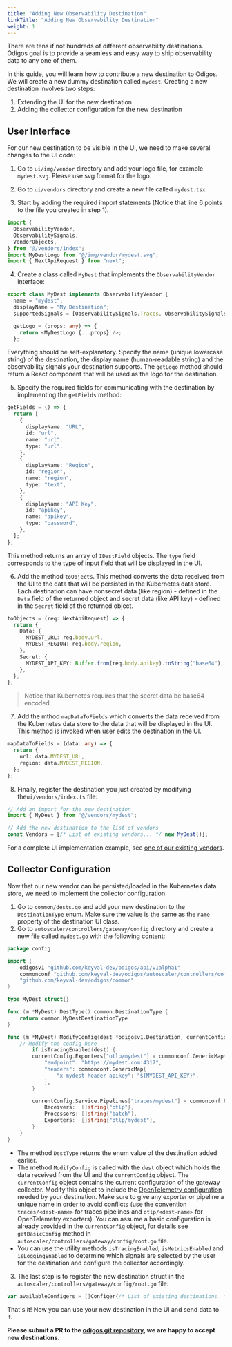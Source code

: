 ```yaml
---
title: "Adding New Observability Destination"
linkTitle: "Adding New Observability Destination"
weight: 1
---
```


There are tens if not hundreds of different observability destinations. Odigos goal is to provide a seamless and easy way to ship observability data to any one of them.

In this guide, you will learn how to contribute a new destination to Odigos. We will create a new dummy destination called `mydest`. Creating a new destination involves two steps:

1. Extending the UI for the new destination
2. Adding the collector configuration for the new destination

## User Interface

For our new destination to be visible in the UI, we need to make several changes to the UI code:

1. Go to `ui/img/vendor` directory and add your logo file, for example `mydest.svg`.
   Please use svg format for the logo.

2. Go to `ui/vendors` directory and create a new file called `mydest.tsx`.
3. Start by adding the required import statements (Notice that line 6 points to the file you created in step 1).

```typescript {linenos=true}
import {
  ObservabilityVendor,
  ObservabilitySignals,
  VendorObjects,
} from "@/vendors/index";
import MyDestLogo from "@/img/vendor/mydest.svg";
import { NextApiRequest } from "next";
```

4. Create a class called `MyDest` that implements the `ObservabilityVendor` interface:

```typescript
export class MyDest implements ObservabilityVendor {
  name = "mydest";
  displayName = "My Destination";
  supportedSignals = [ObservabilitySignals.Traces, ObservabilitySignals.Metrics];

  getLogo = (props: any) => {
    return <MyDestLogo {...props} />;
  };
```

Everything should be self-explanatory. Specify the name (unique lowercase string) of the destination, the display name (human-readable string) and the observability signals your destination supports. The `getLogo` method should return a React component that will be used as the logo for the destination.

5. Specify the required fields for communicating with the destination by implementing the `getFields` method:

```typescript
getFields = () => {
  return [
    {
      displayName: "URL",
      id: "url",
      name: "url",
      type: "url",
    },
    {
      displayName: "Region",
      id: "region",
      name: "region",
      type: "text",
    },
    {
      displayName: "API Key",
      id: "apikey",
      name: "apikey",
      type: "password",
    },
  ];
};
```

This method returns an array of `IDestField` objects. The `type` field corresponds to the type of input field that will be displayed in the UI.

6. Add the method `toObjects`. This method converts the data received from the UI to the data that will be persisted in the Kubernetes data store. Each destination can have nonsecret data (like region) - defined in the `Data` field of the returned object and secret data (like API key) - defined in the `Secret` field of the returned object.

```typescript
toObjects = (req: NextApiRequest) => {
  return {
    Data: {
      MYDEST_URL: req.body.url,
      MYDEST_REGION: req.body.region,
    },
    Secret: {
      MYDEST_API_KEY: Buffer.from(req.body.apikey).toString("base64"),
    },
  };
};
```

> Notice that Kubernetes requires that the secret data be base64 encoded.

7. Add the mthod `mapDataToFields` which converts the data received from the Kubernetes data store to the data that will be displayed in the UI. This method is invoked when user edits the destination in the UI.

```typescript
mapDataToFields = (data: any) => {
  return {
    url: data.MYDEST_URL,
    region: data.MYDEST_REGION,
  };
};
```

8. Finally, register the destination you just created by modifying the`ui/vendors/index.ts` file:

```typescript
// Add an import for the new destination
import { MyDest } from "@/vendors/mydest";

// Add the new destination to the list of vendors
const Vendors = [/* List of existing vendors... */ new MyDest()];
```

For a complete UI implementation example, see [one of our existing vendors](https://github.com/keyval-dev/odigos/tree/main/ui/vendors).

## Collector Configuration

Now that our new vendor can be persisted/loaded in the Kubernetes data store, we need to implement the collector configuration.

1. Go to `common/dests.go` and add your new destination to the `DestinationType` enum. Make sure the value is the same as the `name` property of the destination UI class.
2. Go to `autoscaler/controllers/gateway/config` directory and create a new file called `mydest.go` with the following content:

```go {linenos=true}
package config

import (
	odigosv1 "github.com/keyval-dev/odigos/api/v1alpha1"
	commonconf "github.com/keyval-dev/odigos/autoscaler/controllers/common"
	"github.com/keyval-dev/odigos/common"
)

type MyDest struct{}

func (m *MyDest) DestType() common.DestinationType {
	return common.MyDestDestinationType
}

func (m *MyDest) ModifyConfig(dest *odigosv1.Destination, currentConfig *commonconf.Config) {
    // Modify the config here
    	if isTracingEnabled(dest) {
		currentConfig.Exporters["otlp/mydest"] = commonconf.GenericMap{
			"endpoint": "https://mydest.com:4317",
			"headers": commonconf.GenericMap{
				"x-mydest-header-apikey": "${MYDEST_API_KEY}",
			},
		}

		currentConfig.Service.Pipelines["traces/mydest"] = commonconf.Pipeline{
			Receivers:  []string{"otlp"},
			Processors: []string{"batch"},
			Exporters:  []string{"otlp/mydest"},
		}
	}
}
```

- The method `DestType` returns the enum value of the destination added earlier.
- The method `ModifyConfig` is called with the `dest` object which holds the data received from the UI and the `currentConfig` object. The `currentConfig` object contains the current configuration of the gateway collector. Modify this object to include the [OpenTelemetry configuration](https://opentelemetry.io/docs/collector/configuration/) needed by your destination. Make sure to give any exporter or pipeline a unique name in order to avoid conflicts (use the convention `traces/<dest-name>` for traces pipelines and `otlp/<dest-name>` for OpenTelemetry exporters). You can assume a basic configuration is already provided in the `currentConfig` object, for details see `getBasicConfig` method in `autoscaler/controllers/gateway/config/root.go` file.
- You can use the utility methods `isTracingEnabled`, `isMetricsEnabled` and `isLoggingEnabled` to determine which signals are selected by the user for the destination and configure the collector accordingly.

3. The last step is to register the new destination struct in the `autoscaler/controllers/gateway/config/root.go` file:

```go
var availableConfigers = []Configer{/* List of existing destinations  */, &MyDest{}}
```

That's it! Now you can use your new destination in the UI and send data to it.

**Please submit a PR to the [odigos git repository](https://github.com/keyval-dev/odigos), we are happy to accept new destinations.**
